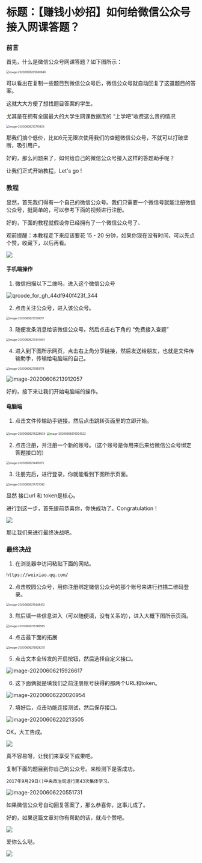 # 标题：【赚钱小妙招】如何给微信公众号接入网课答题？

### 前言

首先，什么是微信公众号网课答题？如下图所示：

<img src="http://imgbed-xia-2.oss-cn-hangzhou.aliyuncs.com/img/image-20200606205800640.png" alt="image-20200606205800640" style="zoom:50%;" />

可以看出在复制一些题目到微信公众号后，微信公众号就自动回复了这道题目的答案。

这就大大方便了想找题目答案的学生。

尤其是在拥有全国最大的大学生网课数据库的 “上学吧”收费这么贵的情况

<img src="http://imgbed-xia-2.oss-cn-hangzhou.aliyuncs.com/img/image-20200606210715925.png" alt="image-20200606210715925" style="zoom: 50%; aligen:center;" />

那我们搞个低价，比如6元无限次使用我们的查题微信公众号，不就可以打破垄断，吸引用户。

好的，那么问题来了，如何给自己的微信公众号接入这样的答题助手呢？

让我们正式开始教程，Let's go !

### 教程

显然，首先我们得有一个自己的微信公众号。我们只需要一个微信号就能注册微信公众号，挺简单的，可以参考下面的视频进行注册。

<!-- <video src="%E6%95%99%E7%A8%8B%E8%B5%84%E6%BA%90/%E5%BE%AE%E4%BF%A1%E5%85%AC%E4%BC%97%E5%8F%B7%E6%B3%A8%E5%86%8C.mp4"></video> -->


好的，下面的教程就假设你已经拥有了一个微信公众号了、

观前提醒：本教程走下来应该要花 15 - 20 分钟，如果你现在没有时间，可以先点个赞，收藏下，以后再看。

![](http://imgbed-xia-2.oss-cn-hangzhou.aliyuncs.com/img/害羞.jpg)

#### 手机端操作

1. 微信扫描以下二维吗，进入这个微信公众号



![qrcode_for_gh_44df940f423f_344](http://imgbed-xia-2.oss-cn-hangzhou.aliyuncs.com/img/qrcode_for_gh_44df940f423f_344.jpg)

2. 点击关注公众号，进入该公众号。

<img src="http://imgbed-xia-2.oss-cn-hangzhou.aliyuncs.com/img/image-20200606213129017.png" alt="image-20200606213129017" style="zoom:50%;" />

3. 随便发条消息给该微信公众号。然后点击右下角的 “免费接入查题”

<img src="http://imgbed-xia-2.oss-cn-hangzhou.aliyuncs.com/img/image-20200606213344681.png" alt="image-20200606213344681" style="zoom:50%;" />

4. 进入到下图所示网页，点击右上角分享链接，然后发送给朋友，也就是文件传输助手，传输给电脑端的自己。

<img src="http://imgbed-xia-2.oss-cn-hangzhou.aliyuncs.com/img/image-20200606213555178.png" alt="image-20200606213555178" style="zoom:50%;" />

![image-20200606213912057](http://imgbed-xia-2.oss-cn-hangzhou.aliyuncs.com/img/image-20200606213912057.png)

好的，接下来让我们开始电脑端的操作。

#### 电脑端

1. 点击文件传输助手链接。然后点击跳转页面里的立即开始。

<img src="http://imgbed-xia-2.oss-cn-hangzhou.aliyuncs.com/img/image-20200606214228834.png" alt="image-20200606214228834" style="zoom: 50%;" />

<img src="http://imgbed-xia-2.oss-cn-hangzhou.aliyuncs.com/img/image-20200606214304022.png" alt="image-20200606214304022" style="zoom:50%;" />

2. 点击注册，并注册一个新的账号。（这个账号是你用来后来给微信公众号绑定答题接口的）

<img src="http://imgbed-xia-2.oss-cn-hangzhou.aliyuncs.com/img/image-20200606214411075.png" alt="image-20200606214411075" style="zoom:50%;" />

3. 注册完后，进行登录，你就能看到下图所示页面。

<img src="http://imgbed-xia-2.oss-cn-hangzhou.aliyuncs.com/img/image-20200606214721092.png" alt="image-20200606214721092" style="zoom:50%;" />

显然 接口url 和 token是核心。

进行到这一步，首先提前恭喜你，你快成功了。Congratulation！

![](http://imgbed-xia-2.oss-cn-hangzhou.aliyuncs.com/img/开心.jpg)

那让我们来进行最终决战吧。

### 最终决战

1. 在浏览器中访问粘贴下面的网站。

```
https://weixiao.qq.com/
```

2. 点击校园公众号，用你注册绑定微信公众号的那个账号来进行扫描二维码登录。

<img src="http://imgbed-xia-2.oss-cn-hangzhou.aliyuncs.com/img/image-20200606215448412.png" alt="image-20200606215448412" style="zoom:50%;" />

3. 然后填一些信息进入（可以随便填，没有关系的），进入大概下图所示页面。

<img src="http://imgbed-xia-2.oss-cn-hangzhou.aliyuncs.com/img/image-20200606215746585.png" alt="image-20200606215746585" style="zoom:50%;" />

4. 点击最下面的拓展

<img src="http://imgbed-xia-2.oss-cn-hangzhou.aliyuncs.com/img/image-20200606215828270.png" alt="image-20200606215828270" style="zoom:50%;" />

5. 点击文本全转发的开启按钮，然后选择自定义接口。

![image-20200606215926617](http://imgbed-xia-2.oss-cn-hangzhou.aliyuncs.com/img/image-20200606215926617.png)

6. 这下面俩就是填我们之前注册账号获得的那两个URL和token。

![image-20200606220020954](http://imgbed-xia-2.oss-cn-hangzhou.aliyuncs.com/img/image-20200606220020954.png)

7. 填好后，点击功能连接测试，然后保存接口。

![image-20200606220213505](http://imgbed-xia-2.oss-cn-hangzhou.aliyuncs.com/img/image-20200606220213505.png)



OK，大工告成。

![](http://imgbed-xia-2.oss-cn-hangzhou.aliyuncs.com/img/害羞.jpg)

真不容易呀，让我们来享受下成果吧。



复制下面的题目到你自己的公众号。来检测下是否成功。

```
2017年9月29日()中央政治局进行第43次集体学习。
```

![image-20200606220551731](http://imgbed-xia-2.oss-cn-hangzhou.aliyuncs.com/img/image-20200606220551731.png)

如果微信公众号自动回复答案了，那么恭喜你，这事儿成了。

好的，如果这篇文章对你有帮助的话，就点个赞吧。

![](http://imgbed-xia-2.oss-cn-hangzhou.aliyuncs.com/img/点赞.jpg)

爱你么么哒。 

![](http://imgbed-xia-2.oss-cn-hangzhou.aliyuncs.com/img/么么哒.png)